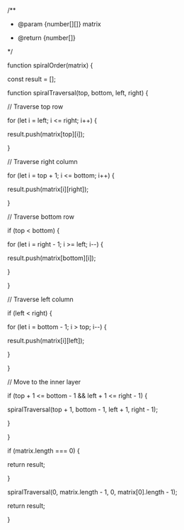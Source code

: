 /**

* @param {number[][]} matrix

* @return {number[]}

*/

function spiralOrder(matrix) {

const result = [];

  

function spiralTraversal(top, bottom, left, right) {

// Traverse top row

for (let i = left; i <= right; i++) {

result.push(matrix[top][i]);

}

  

// Traverse right column

for (let i = top + 1; i <= bottom; i++) {

result.push(matrix[i][right]);

}

  

// Traverse bottom row

if (top < bottom) {

for (let i = right - 1; i >= left; i--) {

result.push(matrix[bottom][i]);

}

}

  

// Traverse left column

if (left < right) {

for (let i = bottom - 1; i > top; i--) {

result.push(matrix[i][left]);

}

}

  

// Move to the inner layer

if (top + 1 <= bottom - 1 && left + 1 <= right - 1) {

spiralTraversal(top + 1, bottom - 1, left + 1, right - 1);

}

}

  

if (matrix.length === 0) {

return result;

}

  

spiralTraversal(0, matrix.length - 1, 0, matrix[0].length - 1);

return result;

}